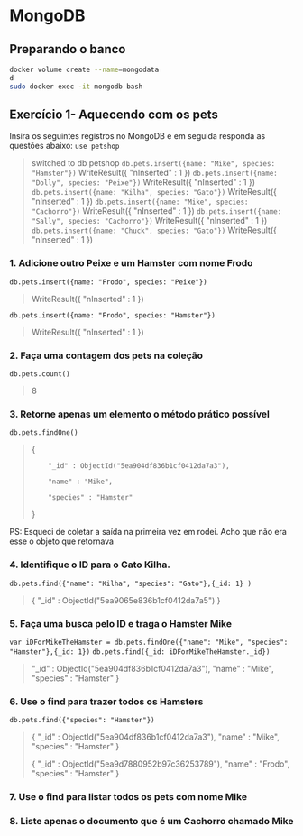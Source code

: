 
# MongoDB

## Preparando o banco

```bash
docker volume create --name=mongodata
d
sudo docker exec -it mongodb bash
```

## Exercício 1- Aquecendo com os pets

Insira os seguintes registros no MongoDB e em seguida responda as questões abaixo:
`use petshop`
> switched to db petshop
`db.pets.insert({name: "Mike", species: "Hamster"})`
> WriteResult({ "nInserted" : 1 })
`db.pets.insert({name: "Dolly", species: "Peixe"})`
> WriteResult({ "nInserted" : 1 })
`db.pets.insert({name: "Kilha", species: "Gato"})`
> WriteResult({ "nInserted" : 1 })
`db.pets.insert({name: "Mike", species: "Cachorro"})`
> WriteResult({ "nInserted" : 1 })
`db.pets.insert({name: "Sally", species: "Cachorro"})`
> WriteResult({ "nInserted" : 1 })
`db.pets.insert({name: "Chuck", species: "Gato"})`
> WriteResult({ "nInserted" : 1 })

### 1. Adicione outro Peixe e um Hamster com nome Frodo

`db.pets.insert({name: "Frodo", species: "Peixe"})`

> WriteResult({ "nInserted" : 1 })

`db.pets.insert({name: "Frodo", species: "Hamster"})`

> WriteResult({ "nInserted" : 1 })

### 2. Faça uma contagem dos pets na coleção

`db.pets.count()`

> 8

### 3. Retorne apenas um elemento o método prático possível

`db.pets.findOne()`

> {
>
>         "_id" : ObjectId("5ea904df836b1cf0412da7a3"),
> 
>         "name" : "Mike",
> 
>         "species" : "Hamster"
>
> }

PS: Esqueci de coletar a saída na primeira vez em rodei. Acho que não era esse o objeto que retornava

### 4. Identifique o ID para o Gato Kilha.

`db.pets.find({"name": "Kilha", "species": "Gato"},{_id: 1} )`
> { "_id" : ObjectId("5ea9065e836b1cf0412da7a5") }

### 5. Faça uma busca pelo ID e traga o Hamster Mike

`var iDForMikeTheHamster = db.pets.findOne({"name": "Mike", "species": "Hamster"},{_id: 1})`
`db.pets.find({_id: iDForMikeTheHamster._id})`
> "_id" : ObjectId("5ea904df836b1cf0412da7a3"), "name" : "Mike", "species" : "Hamster" }

### 6. Use o find para trazer todos os Hamsters
`db.pets.find({"species": "Hamster"})`
> { "_id" : ObjectId("5ea904df836b1cf0412da7a3"), "name" : "Mike", "species" : "Hamster" }
>
> { "_id" : ObjectId("5ea9d7880952b97c36253789"), "name" : "Frodo", "species" : "Hamster" }

### 7. Use o find para listar todos os pets com nome Mike

### 8. Liste apenas o documento que é um Cachorro chamado Mike
